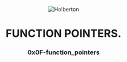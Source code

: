 <html>
<head>
<p align="center">
<img src="https://www.holbertonschool.com/holberton-logo.png" alt="Holberton" class="center">
<h1 align = "center">FUNCTION POINTERS.</h1>
<h3 align = "center">0x0F-function_pointers</h3>
</p>
</head>
<body>
</body>
</html>
